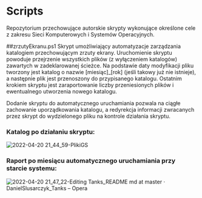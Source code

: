 # Scripts
Repozytorium przechowujące autorskie skrypty wykonujące określone cele z zakresu Sieci Komputerowych i Systemów Operacyjnych.

##zrzutyEkranu.ps1
Skrypt umożliwiający automatyzacje zarządzania katalogiem przechowującym zrzuty ekrany. Uruchomienie skryptu powoduje przejrzenie wszystkich plików (z wyłączeniem katalogów) zawartych w zadeklarowanej ścieżce. Na podstawie daty modyfikacji pliku tworzony jest katalog o nazwie [miesiąc]_[rok] (jeśli takowy już nie istnieje), a następnie plik jest przenoszony do przypisanego katalogu. Ostatnim krokiem skryptu jest zaraportowanie liczby przeniesionych plików i ewentualnego utworzenia nowego katalogu. 

Dodanie skryptu do automatycznego uruchamiania pozwala na ciągłe zachowanie uporządkowania katalogu, a redyrekcja informacji zwracanych przez skrypt do wydzielonego pliku na kontrole działania skryptu.

### Katalog po działaniu skryptu:
![2022-04-20 21_44_59-PlikiGS](https://user-images.githubusercontent.com/74370363/164310597-3545a255-ae76-4098-bb12-ae7f54d5c240.png)

### Raport po miesiącu automatycznego uruchamiania przy starcie systemu:
![2022-04-20 21_47_22-Editing Tanks_README md at master · DanielSlusarczyk_Tanks – Opera](https://user-images.githubusercontent.com/74370363/164310983-24f653b1-07bb-46d1-8b33-a31e3f30d8a3.png)
